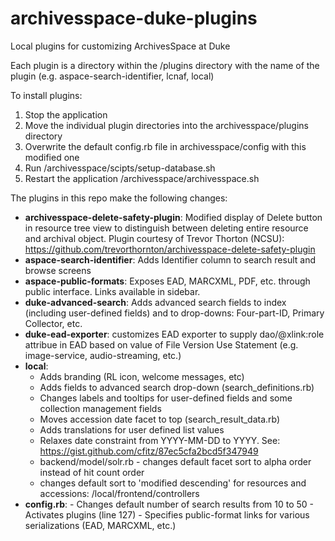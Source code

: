 # archivesspace-duke-plugins
Local plugins for customizing ArchivesSpace at Duke

Each plugin is a directory within the /plugins directory with the name of the plugin (e.g. aspace-search-identifier, lcnaf, local)

To install plugins:

   1. Stop the application
   2. Move the individual plugin directories into the archivesspace/plugins directory
   3. Overwrite the default config.rb file in archivesspace/config with this modified one
   4. Run /archivesspace/scipts/setup-database.sh
   5. Restart the application /archivesspace/archivesspace.sh

The plugins in this repo make the following changes:

- **archivesspace-delete-safety-plugin**: Modified display of Delete button in resource tree view to distinguish between deleting entire resource and archival object.  Plugin courtesy of Trevor Thorton (NCSU): https://github.com/trevorthornton/archivesspace-delete-safety-plugin
- **aspace-search-identifier**: Adds Identifier column to search result and browse screens
- **aspace-public-formats**: Exposes EAD, MARCXML, PDF, etc. through public interface.  Links available in sidebar.
- **duke-advanced-search**: Adds advanced search fields to index (including user-defined fields) and to drop-downs: Four-part-ID, Primary Collector, etc.
- **duke-ead-exporter**: customizes EAD exporter to supply dao/@xlink:role attribue in EAD based on value of File Version Use Statement (e.g. image-service, audio-streaming, etc.)
- **local**:
     - Adds branding (RL icon, welcome messages, etc)
     - Adds fields to advanced search drop-down (search_definitions.rb)
     - Changes labels and tooltips for user-defined fields and some collection management fields
     - Moves accession date facet to top (search_result_data.rb)
     - Adds translations for user defined list values
     - Relaxes date constraint from YYYY-MM-DD to YYYY. See: https://gist.github.com/cfitz/87ec5cfa2bcd5f347949
     - backend/model/solr.rb - changes default facet sort to alpha order instead of hit count order
     - changes default sort to 'modified descending' for resources and accessions: /local/frontend/controllers
- **config.rb**:
      - Changes default number of search results from 10 to 50
      - Activates plugins (line 127)
      - Specifies public-format links for various serializations (EAD, MARCXML, etc.)

